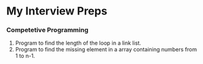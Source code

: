 # My Interview Preps
### Competetive Programming
1. Program to find the length of the loop in a link list.
1. Program to find the missing element in a array containing numbers from 1 to n-1.
